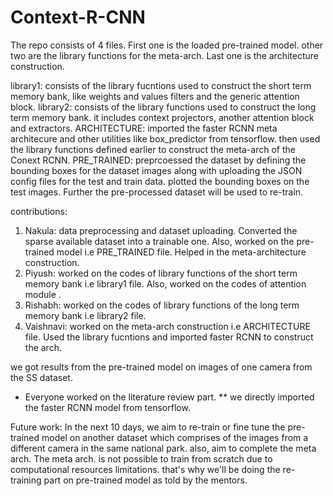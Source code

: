 # Context-R-CNN
The repo consists of 4 files. First one is the loaded pre-trained model. other two are the library functions for the meta-arch. Last one is the architecture construction.

library1: consists of the library fucntions used to construct the short term memory bank, like weights and values filters and the generic attention block.
library2: consists of the library functions used to construct the long term memory bank. it includes context projectors, another attention block and extractors.
ARCHITECTURE: imported the faster RCNN meta architecure and other utilities like box_predictor from tensorflow. then used the library functions defined earlier to construct the meta-arch of the Conext RCNN.
PRE_TRAINED: preprcoessed the dataset by defining the bounding boxes for the dataset images along with uploading the JSON config files for the test and train data. plotted the bounding boxes on the test images. Further the pre-processed dataset will be used to re-train.

contributions: 
1. Nakula: data preprocessing and dataset uploading. Converted the sparse available dataset into a trainable one. Also, worked on the pre-trained model i.e PRE_TRAINED file.   Helped in the meta-architecture construction.
2. Piyush: worked on the codes of library functions of the short term memory bank i.e library1 file. Also, worked on the codes of attention module .
3. Rishabh: worked on the codes of library functions of the long term memory bank i.e library2 file.
4. Vaishnavi: worked on the meta-arch construction i.e ARCHITECTURE file. Used the library fucntions and imported faster RCNN to construct the arch.

we got results from the pre-trained model on images of one camera from the SS dataset.

* Everyone worked on the literature review part.
** we directly imported the faster RCNN model from tensorflow.

Future work:
In the next 10 days, we aim to re-train or fine tune the pre-trained model on another dataset which comprises of the images from a different camera in the same national park.  also, aim to complete the meta arch. The meta arch. is not possible to train from scratch due to computational resources limitations. that's why we'll be doing the re-training part on pre-trained model as told by the mentors. 
